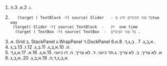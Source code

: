 1. ו.
2.א.
3.ה.
4. 		  (target ( TextBlock -ל( source( Slider   - כל סוגי הבינדים חוץ מtwo way
		(target( Slider -ל( source( TextBlock  -   רק  one time
		 (target ( TextBox -ל( source( TextBox  -  כל סוגי הבינדים .
5. א. Grid
    ב. StackPanel
    ג.WrapPanel
    ד.DockPanel 
6.א,ב,ג.
7 . ב,ג,ד.
8.א .
9. ה.
10.א,ב,ג.
11.ב,ג.
12.ז.
13.ב,ג.
14.
     א. לא צריך.
     ב. לא צריך.
     ג.חד כיווני.
     ד. לא צריך.
     ה. דו כיווני.
15.א,ג.
16.א.
17.א,ג,ד
18. א,ב,ג,ד,ה.
19.א,ב,ג.
20..א,ב,ג.

 
